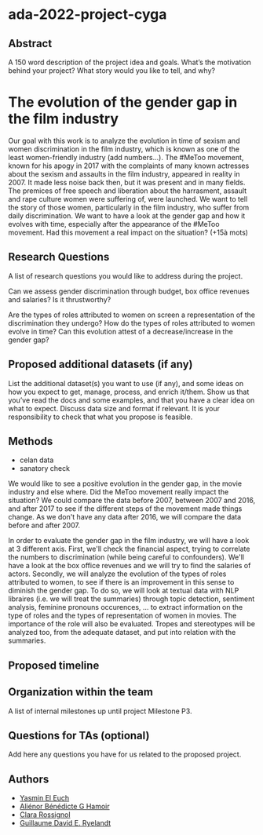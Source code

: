 # ada-2022-project-cyga

## Abstract
A 150 word description of the project idea and goals. What’s the motivation behind your project? What story would you like to tell, and why?

# The evolution of the gender gap in the film industry
Our goal with this work is to analyze the evolution in time of sexism and women discrimination in the film industry, which is known as one of the least women-friendly industry (add numbers...). 
The #MeToo movement, known for his apogy in 2017 with the complaints of many known actresses about the sexism and assaults in the film industry, appeared in reality in 2007. It made less noise back then, but it was present and in many fields. The premices of free speech and liberation about the harrasment, assault and rape culture women were suffering of, were launched. 
We want to tell the story of those women, particularly in the film industry, who suffer from daily discrimination. We want to have a look at the gender gap and how it evolves with time, especially after the appearance of the #MeToo movement. Had this movement a real impact on the situation? (+15à mots)


## Research Questions
A list of research questions you would like to address during the project.

Can we assess gender discrimination through budget, box office revenues and salaries? Is it thrustworthy?

Are the types of roles attributed to women on screen a representation of the discrimination they undergo? How do the types of roles attributed to women evolve in time? Can this evolution attest of a decrease/increase in the gender gap? 

## Proposed additional datasets (if any)
List the additional dataset(s) you want to use (if any), and some ideas on how you expect to get, manage, process, and enrich it/them. Show us that you’ve read the docs and some examples, and that you have a clear idea on what to expect. Discuss data size and format if relevant. It is your responsibility to check that what you propose is feasible.

## Methods
- celan data
- sanatory check

We would like to see a positive evolution in the gender gap, in the movie industry and else where. Did the MeToo movement really impact the situation? We could compare the data before 2007, between 2007 and 2016, and after 2017 to see if the different steps of the movement made things change. As we don't have any data after 2016, we will compare the data before and after 2007.

In order to evaluate the gender gap in the film industry, we will have a look at 3 different axis.
First, we'll check the financial aspect, trying to correlate the numbers to discrimination (while being careful to confounders). We'll have a look at the box office revenues and we will try to find the salaries of actors.
Secondly, we will analyze the evolution of the types of roles attributed to women, to see if there is an improvement in this sense to diminish the gender gap. To do so, we will look at textual data with NLP libraires (i.e. we will treat the summaries) through topic detection, sentiment analysis, feminine pronouns occurences, ... to extract information on the type of roles and the types of representation of women in movies. The importance of the role will also be evaluated. Tropes and stereotypes will be analyzed too, from the adequate dataset, and put into relation with the summaries.

## Proposed timeline

## Organization within the team
A list of internal milestones up until project Milestone P3.

## Questions for TAs (optional)
Add here any questions you have for us related to the proposed project.

## Authors
- [Yasmin El Euch](https://github.com/yasmineeleuch)
- [Aliénor Bénédicte G Hamoir](https://github.com/AlienorHamoir)
- [Clara Rossignol](https://github.com/clara-rossignol)
- [Guillaume David E. Ryelandt](https://github.com/guillaumeryelandt)
